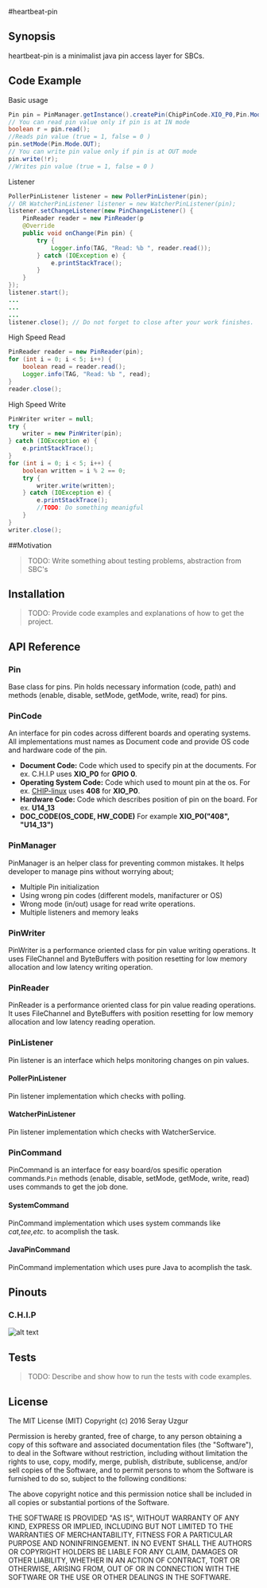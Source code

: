 #heartbeat-pin

## Synopsis

heartbeat-pin is a minimalist java pin access layer for SBCs.


## Code Example
Basic usage

```java
Pin pin = PinManager.getInstance().createPin(ChipPinCode.XIO_P0,Pin.Mode.IN); 
// You can read pin value only if pin is at IN mode
boolean r = pin.read(); 
//Reads pin value (true = 1, false = 0 )
pin.setMode(Pin.Mode.OUT);
// You can write pin value only if pin is at OUT mode
pin.write(!r);
//Writes pin value (true = 1, false = 0 )
```
Listener

```java
PollerPinListener listener = new PollerPinListener(pin); 
// OR WatcherPinListener listener = new WatcherPinListener(pin);
listener.setChangeListener(new PinChangeListener() {
    PinReader reader = new PinReader(p
    @Override
    public void onChange(Pin pin) {
        try {
            Logger.info(TAG, "Read: %b ", reader.read());
        } catch (IOException e) {
            e.printStackTrace();
        }
    }
});
listener.start();
...
...
...
listener.close(); // Do not forget to close after your work finishes.
```

High Speed Read

```java
PinReader reader = new PinReader(pin);
for (int i = 0; i < 5; i++) {
    boolean read = reader.read();
    Logger.info(TAG, "Read: %b ", read);
}
reader.close();
```

High Speed Write

```java
PinWriter writer = null;
try {
    writer = new PinWriter(pin);
} catch (IOException e) {
    e.printStackTrace();
}
for (int i = 0; i < 5; i++) {
    boolean written = i % 2 == 0;
    try {
        writer.write(written);
    } catch (IOException e) {
        e.printStackTrace();
        //TODO: Do something meanigful
    }
}
writer.close();
```
##Motivation

>TODO: Write something about testing problems, abstraction from SBC's

## Installation

>TODO: Provide code examples and explanations of how to get the project.

## API Reference
### Pin
Base class for pins. Pin holds necessary information (code, path) and methods (enable, disable, setMode, getMode, write, read)  for pins.
### PinCode
An interface for pin codes across different boards and operating systems. All implementations must names as Document code and provide OS code and hardware code of the pin. 

* **Document Code:** Code which used to specify pin at the documents. For ex. C.H.I.P uses **XIO\_P0** for **GPIO 0**.
* **Operating System Code:** Code which used to mount pin at the os. For ex. [CHIP-linux](https://github.com/NextThingCo/CHIP-linux) uses **408** for **XIO\_P0**.
* **Hardware Code:** Code which describes position of pin on the board. For ex. **U14\_13**
* **DOC\_CODE(OS\_CODE, HW\_CODE)** For example **XIO\_P0("408", "U14\_13")**

### PinManager
PinManager is an helper class for preventing common mistakes. It helps developer to manage pins without worrying about;

* Multiple Pin initialization
* Using wrong pin codes (different models, manifacturer or OS)
* Wrong mode (in/out) usage for read write operations.
* Multiple listeners and memory leaks

### PinWriter
PinWriter is a performance oriented class for pin value writing operations. It uses FileChannel and ByteBuffers with position resetting for low memory allocation and low latency writing operation.
### PinReader
PinReader is a performance oriented class for pin value reading operations. It uses FileChannel and ByteBuffers with position resetting for low memory allocation and low latency reading operation.
### PinListener
Pin listener is an interface which helps monitoring changes on pin values.
#### PollerPinListener
Pin listener implementation which checks with polling.
#### WatcherPinListener
Pin listener implementation which checks with WatcherService.
### PinCommand
PinCommand is an interface for easy board/os spesific operation commands.`Pin` methods (enable, disable, setMode, getMode, write, read) uses commands to get the job done.
#### SystemCommand
PinCommand implementation which uses system commands like *cat,tee,etc.* to acomplish the task.
#### JavaPinCommand
PinCommand implementation which uses pure Java to acomplish the task.

## Pinouts
### C.H.I.P
![alt text](http://docs.getchip.com/images/chip_pinouts.jpg "C.H.I.P pin layout")

## Tests

>TODO: Describe and show how to run the tests with code examples.

## License
The MIT License (MIT)
Copyright (c) 2016 Seray Uzgur

Permission is hereby granted, free of charge, to any person obtaining a copy of this software and associated documentation files (the "Software"), to deal in the Software without restriction, including without limitation the rights to use, copy, modify, merge, publish, distribute, sublicense, and/or sell copies of the Software, and to permit persons to whom the Software is furnished to do so, subject to the following conditions:

The above copyright notice and this permission notice shall be included in all copies or substantial portions of the Software.

THE SOFTWARE IS PROVIDED "AS IS", WITHOUT WARRANTY OF ANY KIND, EXPRESS OR IMPLIED, INCLUDING BUT NOT LIMITED TO THE WARRANTIES OF MERCHANTABILITY, FITNESS FOR A PARTICULAR PURPOSE AND NONINFRINGEMENT. IN NO EVENT SHALL THE AUTHORS OR COPYRIGHT HOLDERS BE LIABLE FOR ANY CLAIM, DAMAGES OR OTHER LIABILITY, WHETHER IN AN ACTION OF CONTRACT, TORT OR OTHERWISE, ARISING FROM, OUT OF OR IN CONNECTION WITH THE SOFTWARE OR THE USE OR OTHER DEALINGS IN THE SOFTWARE.